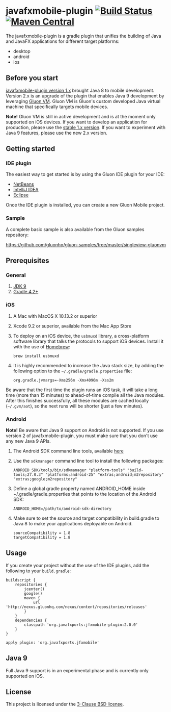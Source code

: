 # javafxmobile-plugin [![Build Status](https://travis-ci.org/javafxports/javafxmobile-plugin.svg?branch=master)](https://travis-ci.org/javafxports/javafxmobile-plugin) [![Maven Central](https://maven-badges.herokuapp.com/maven-central/org.javafxports/jfxmobile-plugin/badge.svg)](https://maven-badges.herokuapp.com/maven-central/org.javafxports/jfxmobile-plugin)

The javafxmobile-plugin is a gradle plugin that unifies the building of Java and JavaFX
applications for different target platforms:

* desktop
* android
* ios

## Before you start

[javafxmobile-plugin version 1.x](https://bitbucket.org/javafxports/javafxmobile-plugin) brought
Java 8 to mobile development. Version 2.x is an upgrade of the plugin that enables Java 9
development by leveraging [Gluon VM](https://gluonhq.com/products/mobile/vm/). Gluon VM is
Gluon's custom developed Java virtual machine that specifically targets mobile devices.

**Note!** Gluon VM is still in active development and is at the moment only supported on
iOS devices. If you want to develop an application for production, please use the
[stable 1.x version](https://bitbucket.org/javafxports/javafxmobile-plugin). If you want to
experiment with Java 9 features, please use the new 2.x version. 

## Getting started

### IDE plugin

The easiest way to get started is by using the Gluon IDE plugin for your IDE:

* [NetBeans](http://plugins.netbeans.org/plugin/57602/gluon-plugin)
* [IntelliJ IDEA](https://plugins.jetbrains.com/plugin/7864-gluon-plugin)
* [Eclipse](https://marketplace.eclipse.org/content/gluon-plugin)

Once the IDE plugin is installed, you can create a new Gluon Mobile project.

### Sample

A complete basic sample is also available from the Gluon samples repository:

https://github.com/gluonhq/gluon-samples/tree/master/singleview-gluonvm

## Prerequisites

### General

1. [JDK 9](http://www.oracle.com/technetwork/java/javase/downloads/jdk9-downloads-3848520.html)
2. [Gradle 4.2+](https://gradle.org)

### iOS

1. A Mac with MacOS X 10.13.2 or superior
2. Xcode 9.2 or superior, available from the Mac App Store
3. To deploy on an iOS device, the `usbmuxd` library, a cross-platform software library that talks the protocols to support iOS devices. Install it with the use of [Homebrew](https://brew.sh):

    ```
    brew install usbmuxd
    ``` 

4. It is highly recommended to increase the Java stack size, by adding the following option to the `~/.gradle/gradle.properties` file:
 
    ```
    org.gradle.jvmargs=-Xms256m -Xmx4096m -Xss2m
    ```

Be aware that the first time the plugin runs an iOS task, it will take a long time (more than 15 minutes) to ahead-of-time compile all the Java modules. 
After this finishes successfully, all these modules are cached locally (`~/.gvm/aot`), so the next runs will be shorter (just a few minutes).

### Android

**Note!** Be aware that Java 9 support on Android is not supported. If you use version 2 of
javafxmobile-plugin, you must make sure that you don't use any new Java 9 APIs.

1. The Android SDK command line tools, available [here](https://developer.android.com/studio/index.html#command-tools)
2. Use the `sdkmanager` command line tool to install the following packages:

    ```
    ANDROID_SDK/tools/bin/sdkmanager "platform-tools" "build-tools;27.0.3" "platforms;android-25" "extras;android;m2repository" "extras;google;m2repository"
    ```

3. Define a global gradle property named ANDROID_HOME inside ~/.gradle/gradle.properties that
points to the location of the Android SDK:

    ```
    ANDROID_HOME=/path/to/android-sdk-directory
    ```

4. Make sure to set the source and target compatibility in build.gradle to Java 8 to make your
applications deployable on Android.

    ```
    sourceCompatibility = 1.8
    targetCompatibility = 1.8
    ```

## Usage

If you create your project without the use of the IDE plugins, add the following to your
`build.gradle`:

```
buildscript {
    repositories {
        jcenter()
        google()
        maven {
            url 'http://nexus.gluonhq.com/nexus/content/repositories/releases'
        }
    }
    dependencies {
        classpath 'org.javafxports:jfxmobile-plugin:2.0.0'
    }
}

apply plugin: 'org.javafxports.jfxmobile'
```

## Java 9

Full Java 9 support is in an experimental phase and is currently only supported on iOS.

## License

This project is licensed under the [3-Clause BSD license](https://opensource.org/licenses/BSD-3-Clause).
